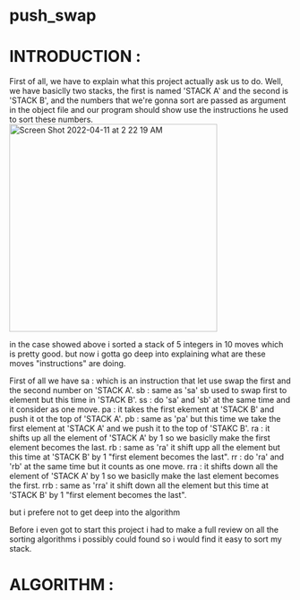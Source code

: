 # push_swap
# INTRODUCTION :
First of all, we have to explain what this project actually ask us to do.
Well, we have basiclly two stacks, the first is named 'STACK A' and the second is 'STACK B',
and the numbers that we're gonna sort are passed as argument in the object file and our program should show use the instructions he used to sort these numbers.
<img width="371" alt="Screen Shot 2022-04-11 at 2 22 19 AM" src="https://user-images.githubusercontent.com/65429355/162654432-f191b779-094c-4dc2-988a-135de67c3572.png">

in the case showed above i sorted a stack of 5 integers in 10 moves which is pretty good.
but now i gotta go deep into explaining what are these moves "instructions" are doing.

First of all we have
sa : which is an instruction that let use swap the first and the second number on 'STACK A'.
sb : same as 'sa' sb used to swap first to element but this time in 'STACK B'. 
ss : do 'sa' and 'sb' at the same time and it consider as one move.
pa : it takes the first ekement at 'STACK B' and push it ot the top of 'STACK A'.
pb : same as 'pa' but this time we take the first element at 'STACK A' and we push it to the top of 'STAKC B'.
ra : it shifts up all the element of 'STACK A' by 1 so we basiclly make the first element becomes the last.
rb : same as 'ra' it shift upp all the element but this time at 'STACK B' by 1 "first element becomes the last".
rr : do 'ra' and 'rb' at the same time but it counts as one move.
rra : it shifts down all the element of 'STACK A' by 1 so we basiclly make the last element becomes the first.
rrb : same as 'rra' it shift down all the element but this time at 'STACK B' by 1 "first element becomes the last".

but i prefere not to get deep into the algorithm 

Before i even got to start this project i had to make a full review on all the sorting algorithms i possibly could found so i would find it easy to sort my stack.
# ALGORITHM :
